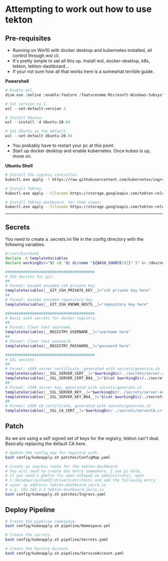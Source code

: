 # Attempting to work out how to use tekton
## Pre-requisites
- Running on Win10 with docker desktop and kubernetes installed, all control through wsl cli.
- It's pretty simple to set all this up. Install wsl, docker-desktop, k8s, tekton, tekton-dashboard...
- If your not sure how all that works here is a somewhat terrible guide.

__Powershell__
```powershell
# Enable wsl.
dism.exe /online /enable-feature /featurename:Microsoft-Windows-Subsystem-Linux /all /norestart

# Set version to 2.
wsl --set-default-version 2

# Install Ubuntu.
wsl --install -d Ubuntu-20.04

# Set Ubuntu as the default.
wsl --set-default Ubuntu-20.04
```
- You probably have to restart your pc at this point.
- Start up docker desktop and enable kubernetes. Once kubes is up, move on.

__Ubuntu Shell__
```bash
# Install the ingress controller.
kubectl.exe apply -f https://raw.githubusercontent.com/kubernetes/ingress-nginx/controller-v0.41.2/deploy/static/provider/cloud/deploy.yaml

# Install Tekton.
kubectl.exe apply --filename https://storage.googleapis.com/tekton-releases/pipeline/latest/release.yaml

# Install Tekton dashboard, for them views!
kubectl.exe apply --filename https://storage.googleapis.com/tekton-releases/dashboard/latest/tekton-dashboard-release.yaml
```
---
## Secrets
You need to create a .secrets.ini file in the config directory with the following variables.
```bash
#!/usr/bin/bash
declare -A templateVariables
declare workingDir="$( cd "$( dirname "${BASH_SOURCE[0]}" )" &> /dev/null && pwd )"

########################################
# SSH Secrets for git.
##
# Format: base64 encoded ssh private key.
templateVariables[__GIT_SSH_PRIVATE_KEY__]="ssh private key here"
##
# Format: base64 encoded repository key.
templateVariables[__GIT_SSH_KNOWN_HOSTS__]="repository key here"

########################################
# Basic auth secrets for docker registry.
##
# Format: Clear text username.
templateVariables[__REGISTRY_USERNAME__]="username here"
##
# Format: Clear text password.
templateVariables[__REGISTRY_PASSWORD__]="password here"

########################################
# SSL secrets
##
# Format: x509 server certificate, generated with secrets/generate.sh
templateVariables[__SSL_SERVER_CERT__]="$workingDir/../secrets/server.crt"
templateVariables[__SSL_SERVER_CERT_B64__]="$(cat $workingDir/../secrets/server.crt | base64 -w 0)"
##
# Format: x509 server key, generated with secrets/generate.sh
templateVariables[__SSL_SERVER_KEY__]="$workingDir/../secrets/server.key"
templateVariables[__SSL_SERVER_KEY_B64__]="$(cat $workingDir/../secrets/server.key | base64 -w 0)"
##
# Format: x509 CA certificate, generated with secrets/generate.sh
templateVariables[__SSL_CA_CERT__]="$workingDir/../secrets/serverCA.crt"
```

## Patch
As we are using a self signed set of keys for the registry, tekton can't deal. Basically replacing the default CA here.
```bash
# Update the config map for registry auth.
bash config/kubeapply.sh patches/ConfigMap.yaml

# Create an ingress route for the tekton-dashboard.
# You will need to create dns entry somewhere, I use pi-hole,
# if you need a ghetto fix open notepad as administrator, open
# C:\Windows\System32\drivers\etc\hosts and add the following entry:
# <your ip address> tekton-dashboard.jerra.io
# e.g. 192.168.1.2 tekton-dashboard.jerra.io
bash config/kubeapply.sh patches/Ingress.yaml
```

## Deploy Pipeline

```bash
# Create the pipeline namespace.
bash config/kubeapply.sh pipeline/Namespace.yml

# Create the secrets.
bash config/kubeapply.sh pipeline/Secrets.yaml

# Create the Service Account.
bash config/kubeapply.sh pipeline/ServiceAccount.yaml
```
